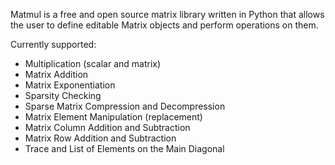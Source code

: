 Matmul is a free and open source matrix library written in Python that allows the user to define editable Matrix objects and perform operations on them.

Currently supported:
  - Multiplication (scalar and matrix)
  - Matrix Addition
  - Matrix Exponentiation
  - Sparsity Checking
  - Sparse Matrix Compression and Decompression
  - Matrix Element Manipulation (replacement)
  - Matrix Column Addition and Subtraction
  - Matrix Row Addition and Subtraction
  - Trace and List of Elements on the Main Diagonal

